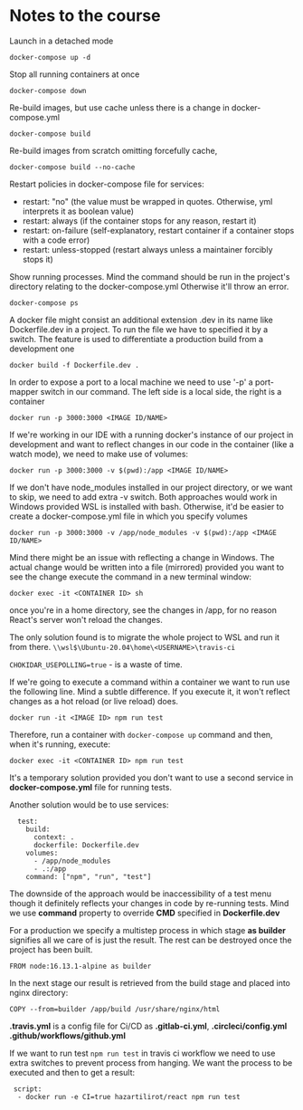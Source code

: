 # Notes to the course

Launch in a detached mode

`docker-compose up -d`

Stop all running containers at once

`docker-compose down`

Re-build images, but use cache unless there is a change in docker-compose.yml

`docker-compose build`

Re-build images from scratch omitting forcefully cache,

`docker-compose build --no-cache`

Restart policies in docker-compose file for services:
- restart: "no" (the value must be wrapped in quotes. Otherwise, yml interprets it as boolean value)
- restart: always (if the container stops for any reason, restart it)
- restart: on-failure (self-explanatory, restart container if a container stops with a code error)
- restart: unless-stopped (restart always unless a maintainer forcibly stops it)

Show running processes. Mind the command should be run in the project's directory relating to the docker-compose.yml Otherwise it'll throw an error.

`docker-compose ps`

A docker file might consist an additional extension .dev in its name like 
Dockerfile.dev in a project. To run the file we have to specified it by a 
switch. The feature is used to differentiate a production build from a 
development one

`docker build -f Dockerfile.dev .`

In order to expose a port to a local machine we need to use '-p' a 
port-mapper switch in our command. The left side is a local side, the right 
is a container

`docker run -p 3000:3000 <IMAGE ID/NAME>`

If we're working in our IDE with a running docker's instance of our project 
in development and want to reflect changes in our code in the container 
(like a watch mode), we need to make use of volumes:

`docker run -p 3000:3000 -v $(pwd):/app <IMAGE ID/NAME>`

If we don't have node_modules installed in our project directory, or we want 
to skip, we need to add extra -v switch. Both approaches would work in 
Windows provided WSL is installed with bash. Otherwise, it'd be easier to 
create a docker-compose.yml file in which you specify volumes

`docker run -p 3000:3000 -v /app/node_modules -v $(pwd):/app <IMAGE ID/NAME>`

Mind there might be an issue with reflecting a change in Windows. The actual 
change would be written into a file (mirrored) provided you want to see the 
change execute the command in a new terminal window:

`docker exec -it <CONTAINER ID> sh`

once you're in a home directory, see the changes in /app, for no reason 
React's server won't reload the changes.

The only solution found is to migrate the whole project to WSL and run 
it from there. `\\wsl$\Ubuntu-20.04\home\<USERNAME>\travis-ci`

`CHOKIDAR_USEPOLLING=true` - is a waste of time.

If we're going to execute a command within a container we want to run use 
the following line. Mind a subtle difference. If you execute it, it won't 
reflect changes as a hot reload (or live reload) does. 

`docker run -it <IMAGE ID> npm run test`

Therefore, run a container with `docker-compose up` command and then, when 
it's running, execute:

`docker exec -it <CONTAINER ID> npm run test`

It's a temporary solution provided you don't want to use a second service in 
**docker-compose.yml** file for running tests.

Another solution would be to use services:
````
  test:
    build:
      context: .
      dockerfile: Dockerfile.dev
    volumes:
      - /app/node_modules
      - .:/app
    command: ["npm", "run", "test"]
````
The downside of the approach would be inaccessibility of a test menu though 
it definitely reflects your changes in code by re-running tests. Mind we use 
**command** property to override **CMD** specified in **Dockerfile.dev**

For a production we specify a multistep process in which stage **as 
builder** signifies all we care of is just the result. The rest can be 
destroyed once the project has been built.

`FROM node:16.13.1-alpine as builder`

In the next stage our result is retrieved from the build stage and placed
into nginx directory:

`COPY --from=builder /app/build /usr/share/nginx/html`

**.travis.yml** is a config file for Ci/CD as 
**.gitlab-ci.yml**, 
**.circleci/config.yml**
**.github/workflows/github.yml**

If we want to run test `npm run test` in travis ci workflow we need to use 
extra switches to prevent process from hanging. We want the process to be 
executed and then to get a result:
````
 script:
  - docker run -e CI=true hazartilirot/react npm run test
````
